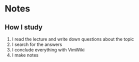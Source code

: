 # Notes

## How I study
1. I read the lecture and write down questions about the topic
2. I search for the answers
3. I conclude everything with VimWiki
4. I make notes
